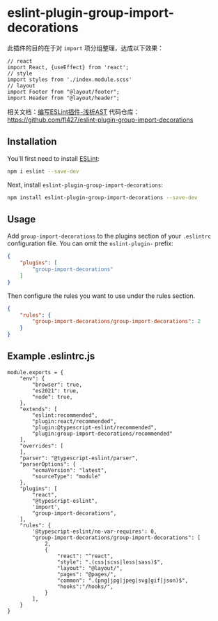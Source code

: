# eslint-plugin-group-import-decorations

此插件的目的在于对 `import` 项分组整理，达成以下效果：
```
// react
import React, {useEffect} from 'react';
// style
import styles from './index.module.scss'
// layout
import Footer from "@layout/footer";
import Header from "@layout/header";
```

相关文档：[编写ESLint插件-浅析AST](https://juejin.cn/post/7152185092754898951)
代码仓库：https://github.com/fl427/eslint-plugin-group-import-decorations

## Installation

You'll first need to install [ESLint](https://eslint.org/):

```sh
npm i eslint --save-dev
```

Next, install `eslint-plugin-group-import-decorations`:

```sh
npm install eslint-plugin-group-import-decorations --save-dev
```

## Usage

Add `group-import-decorations` to the plugins section of your `.eslintrc` configuration file. You can omit the `eslint-plugin-` prefix:

```json
{
    "plugins": [
        "group-import-decorations"
    ]
}
```


Then configure the rules you want to use under the rules section.

```json
{
    "rules": {
        "group-import-decorations/group-import-decorations": 2
    }
}
```

## Example .eslintrc.js
```
module.exports = {
    "env": {
        "browser": true,
        "es2021": true,
        "node": true,
    },
    "extends": [
        "eslint:recommended",
        "plugin:react/recommended",
        "plugin:@typescript-eslint/recommended",
        "plugin:group-import-decorations/recommended"
    ],
    "overrides": [
    ],
    "parser": "@typescript-eslint/parser",
    "parserOptions": {
        "ecmaVersion": "latest",
        "sourceType": "module"
    },
    "plugins": [
        "react",
        "@typescript-eslint",
        'import',
        "group-import-decorations",
    ],
    "rules": {
        '@typescript-eslint/no-var-requires': 0,
        "group-import-decorations/group-import-decorations": [
            2,
            {
                "react": "^react",
                "style": ".(css|scss|less|sass)$",
                "layout": "@layout/",
                "pages": "@pages/",
                "common": ".(png|jpg|jpeg|svg|gif|json)$",
                "hooks":"/hooks/",
            }
        ],
    }
}
```


